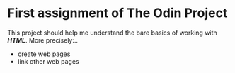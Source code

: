 # First assignment of The Odin Project

This project should help me understand the bare basics of working with ***HTML***. More precisely:..
- create web pages
- link other web pages
